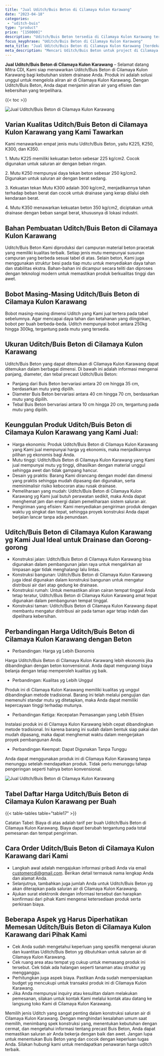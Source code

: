 ```yaml
---
title: "Jual Uditch/Buis Beton di Cilamaya Kulon Karawang"
date: "2023-04-18"
categories:
 - "uditch-buis"
type: "product"
price: "[150000]"
description: "Uditch/Buis Beton tersedia di Cilamaya Kulon Karawang terdekat. Uditch/Buis Beton ini sering diaplikasaikan dalam proyek konstruksi sebagai saluran drainase yang efisien dan tahan lama. Kontak kami untuk mendapatkan informasi lebih lanjut."
focus_keyphrase: "Uditch/Buis Beton di Cilamaya Kulon Karawang"
meta_title: "Jual Uditch/Buis Beton di Cilamaya Kulon Karawang [terdekat] - CDI"
meta_description: "Mencari Uditch/Buis Beton untuk project di Cilamaya Kulon Karawang? Kami memiliki Uditch/Buis Beton berkualitas untuk konstruksi drainase. Segera dapatkan penawaran terbaik sekarang."
---
```


**Jual Uditch/Buis Beton di Cilamaya Kulon Karawang** – Selamat datang Mitra CDI, Kami siap menawarkan Uditch/Buis Beton di Cilamaya Kulon Karawang bagi kebutuhan sistem drainase Anda. Produk ini adalah solusi unggul untuk mengelola aliran air di Cilamaya Kulon Karawang. Dengan Uditch/Buis Beton, Anda dapat menjamin aliran air yang efisien dan kebersihan yang terpelihara.

{{< toc >}}

![Jual Uditch/Buis Beton di Cilamaya Kulon Karawang](/images/uditch-buis/uditch-beton-10.jpg)

## Varian Kualitas Uditch/Buis Beton di Cilamaya Kulon Karawang yang Kami Tawarkan

Kami menawarkan empat jenis mutu Uditch/Buis Beton, yaitu K225, K250, K300, dan K350.

1\. Mutu K225 memiliki kekuatan beton sebesar 225 kg/cm2. Cocok digunakan untuk saluran air dengan beban ringan.

2\. Mutu K250 mempunyai daya tekan beton sebesar 250 kg/cm2. Digunakan untuk saluran air dengan berat sedang.

3\. Kekuatan tekan Mutu K300 adalah 300 kg/cm2, menjadikannya tahan terhadap beban berat dan cocok untuk drainase yang kerap dilalui oleh kendaraan berat.

4\. Mutu K350 menawarkan kekuatan beton 350 kg/cm2, diciptakan untuk drainase dengan beban sangat berat, khususnya di lokasi industri.

## Bahan Pembuatan Uditch/Buis Beton di Cilamaya Kulon Karawang

Uditch/Buis Beton Kami diproduksi dari campuran material beton pracetak yang memiliki kualitas terbaik. Setiap jenis mutu mempunyai susunan campuran yang berbeda sesuai tabel di atas. Selain beton, Kami juga menggunakan struktur besi pada tiap mutu untuk menyediakan daya tahan dan stabilitas ekstra. Bahan-bahan ini dicampur secara teliti dan diproses dengan teknologi modern untuk memastikan produk berkualitas tinggi dan awet.

## Bobot Masing-Masing Uditch/Buis Beton di Cilamaya Kulon Karawang

Bobot masing-masing dimensi Uditch yang Kami jual tertera pada tabel sebelumnya. Agar mencapai daya tahan dan ketahanan yang diinginkan, bobot per buah berbeda-beda. Uditch mempunyai bobot antara 250kg hingga 300kg, tergantung pada mutu yang tersedia.

## Ukuran Uditch/Buis Beton di Cilamaya Kulon Karawang

Uditch/Buis Beton yang dapat ditemukan di Cilamaya Kulon Karawang dapat ditemukan dalam berbagai dimensi. Di bawah ini adalah informasi mengenai panjang, diameter, dan tebal precast Uditch/Buis Beton:

*   Panjang dari Buis Beton bervariasi antara 20 cm hingga 35 cm, berdasarkan mutu yang dipilih.
*   Diameter Buis Beton bervariasi antara 40 cm hingga 70 cm, berdasarkan mutu yang dipilih.
*   Tebal Buis Beton bervariasi antara 10 cm hingga 20 cm, tergantung pada mutu yang dipilih.

## Keunggulan Produk Uditch/Buis Beton di Cilamaya Kulon Karawang yang Kami Jual:

*   Harga ekonomis: Produk Uditch/Buis Beton di Cilamaya Kulon Karawang yang Kami jual mempunyai harga yg ekonomis, maka menjadikannya pilihan yg ekonomis bagi Anda.
*   Mutu tinggi: Uditch/Buis Beton di Cilamaya Kulon Karawang yang Kami jual mempunyai mutu yg tinggi, dihasilkan dengan material unggul sehingga awet dan tidak gampang hancur.
*   Desain yg praktis: Barang Kami dirancang dengan model dan dimensi yang praktis sehingga mudah dipasang dan digunakan, serta meminimalisir risiko kebocoran atau rusak drainase.
*   Pemeliharaan yang mudah: Uditch/Buis Beton di Cilamaya Kulon Karawang yg Kami jual butuh perawatan sedikit, maka Anda dapat menghemat jam dan energi dalam pemeliharaan sistem saluran air.
*   Pengiriman yang efisien: Kami menyediakan pengiriman produk dengan waktu yg singkat dan tepat, sehingga proyek konstruksi Anda dapat berjalan lancar tanpa ada penundaan.

## Uditch/Buis Beton di Cilamaya Kulon Karawang yg Kami Jual Ideal untuk Drainase dan Gorong-gorong

*   Konstruksi jalan: Uditch/Buis Beton di Cilamaya Kulon Karawang bisa digunakan dalam pembangunan jalan raya untuk mengalirkan air limpasan agar tidak menghalangi lalu lintas.
*   Konstruksi bangunan: Uditch/Buis Beton di Cilamaya Kulon Karawang juga ideal digunakan dalam konstruksi bangunan untuk mengatur distribusi air dari atap gedung ke drainase.
*   Konstruksi rumah: Untuk memastikan aliran cairan tempat tinggal Anda tetap teratur, Uditch/Buis Beton di Cilamaya Kulon Karawang amat tepat digunakan dalam pembangunan tempat tinggal.
*   Konstruksi taman: Uditch/Buis Beton di Cilamaya Kulon Karawang dapat membantu mengatur distribusi air pada taman agar tetap indah dan dipelihara kebersihan.

## Perbandingan Harga Uditch/Buis Beton di Cilamaya Kulon Karawang dengan Beton

*   Perbandingan: Harga yg Lebih Ekonomis

Harga Uditch/Buis Beton di Cilamaya Kulon Karawang lebih ekonomis jika dibandingkan dengan beton konvensional. Anda dapat mengurangi biaya belanja dengan tetap memperoleh kualitas yg baik.
*   Perbandingan: Kualitas yg Lebih Unggul

Produk ini di Cilamaya Kulon Karawang memiliki kualitas yg unggul dibandingkan metode tradisional. Barang ini telah melalui pengujian dan memenuhi standar mutu yg ditetapkan, maka Anda dapat memiliki kepercayaan tinggi terhadap mutunya.
*   Perbandingan Ketiga: Kecepatan Pemasangan yang Lebih Efisien

Instalasi produk ini di Cilamaya Kulon Karawang lebih cepat dibandingkan metode tradisional. Ini karena barang ini sudah dalam bentuk siap pakai dan mudah dipasang, maka dapat menghemat waktu dalam mengerjakan proyek pembangunan Anda.
*   Perbandingan Keempat: Dapat Digunakan Tanpa Tunggu

Anda dapat menggunakan produk ini di Cilamaya Kulon Karawang tanpa menunggu setelah mendapatkan produk. Tidak perlu menunggu tahap pengeringan seperti halnya beton konvensional.

![Jual Uditch/Buis Beton di Cilamaya Kulon Karawang](/images/uditch-buis/buis-beton-10.jpg)

## Tabel Daftar Harga Uditch/Buis Beton di Cilamaya Kulon Karawang per Buah

{{< table-tables table="table17" >}}

Catatan Tabel: Biaya di atas adalah tarif per buah Uditch/Buis Beton di Cilamaya Kulon Karawang. Biaya dapat berubah tergantung pada total pemesanan dan tempat pengiriman.

## Cara Order Uditch/Buis Beton di Cilamaya Kulon Karawang dari Kami

*   Langkah awal adalah mengajukan informasi pribadi Anda via email customercdi@gmail.com. Berikan detail termasuk nama lengkap Anda dan alamat Anda.
*   Selanjutnya, tambahkan juga jumlah Anda untuk Uditch/Buis Beton yg akan diterapkan pada saluran air di Cilamaya Kulon Karawang.
*   Ajukan surat elektronik dengan informasi tersebut dan harapkan konfirmasi dari pihak Kami mengenai ketersediaan produk serta perkiraan biaya.

## Beberapa Aspek yg Harus Diperhatikan Memesan Uditch/Buis Beton di Cilamaya Kulon Karawang dari Pihak Kami

*   Cek Anda sudah mengetahui keperluan yang spesifik mengenai ukuran dan kuantitas Uditch/Buis Beton yg dibutuhkan untuk saluran air di Cilamaya Kulon Karawang.
*   Cek ruang area atau tempat yg cukup untuk memasang produk ini tersebut. Cek tidak ada halangan seperti tanaman atau struktur yg mengganggu.
*   Perhitungkan juga aspek biaya. Pastikan Anda sudah mempersiapkan budget yg mencukupi untuk transaksi produk ini di Cilamaya Kulon Karawang.
*   Jika Anda mempunyai inquiry atau kesulitan dalam melakukan pemesanan, silakan untuk kontak Kami melalui kontak atau datang ke langsung toko Kami di Cilamaya Kulon Karawang.

Memilih jenis Uditch yang sangat penting dalam konstruksi saluran air di Cilamaya Kulon Karawang. Dengan menghindari kesalahan umum saat memilih, menimbang spek konstruksi yang, menentukan kebutuhan dengan cermat, dan mengetahui informasi tentang precast Buis Beton, Anda dapat memastikan saluran air Anda bekerja dengan baik dan awet. Jangan lupa untuk menentukan Buis Beton yang dan cocok dengan keperluan tugas Anda. Silakan hubungi kami untuk mendapatkan penawaran harga uditch terbaik.